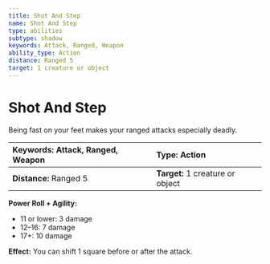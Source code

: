 ```yaml
---
title: Shot And Step
name: Shot And Step
type: abilities
subtype: shadow
keywords: Attack, Ranged, Weapon
ability_type: Action
distance: Ranged 5
target: 1 creature or object
---
```


# Shot And Step

Being fast on your feet makes your ranged attacks especially deadly.

| **Keywords:** Attack, Ranged, Weapon | **Type:** Action                 |
| :----------------------------------- | :------------------------------- |
| **Distance:** Ranged 5               | **Target:** 1 creature or object |

**Power Roll + Agility:**

- 11 or lower: 3 damage
- 12–16: 7 damage
- 17+: 10 damage

**Effect:** You can shift 1 square before or after the attack.
